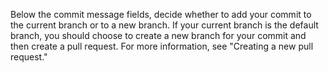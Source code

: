 
Below the commit message fields, decide whether 
to add your commit to the current branch or to 
a new branch. If your current branch is the 
default branch, you should choose to create a new branch 
for your commit and then create a pull request. For more 
information, see "Creating a new pull request." 
